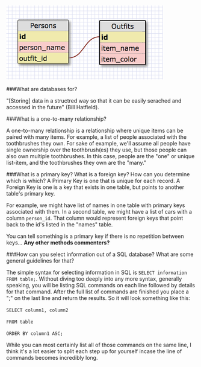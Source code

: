 ![schema diagram](/week-8/database-intro/schema_clueless.tiff)

###What are databases for?

  "[Storing] data in a structred way so that it can be easily serached and accessed in the future" (Bill Hatfield).

###What is a one-to-many relationship?

  A one-to-many relationship is a relationship where unique items can be paired with many items. For example, a list of people associated with the toothbrushes they own. For sake of example, we'll assume all people have single ownership over the toothbrush(es) they use, but those people can also own multiple toothbrushes. In this case, people are the "one" or unique list-item, and the toothbrushes they own are the "many."

###What is a primary key? What is a foreign key? How can you determine which is which?
  A Primary Key is one that is unique for each record. A Foreign Key is one is a key that exists in one table, but points to another table's primary key.

  For example, we might have list of names in one table with primary keys associated with them. In a second table, we might have a list of cars with a column `person_id`. That column would represent foreign keys that point back to the id's listed in the "names" table.

  You can tell something is a primary key if there is no repetition between keys... **Any other methods commenters?**

###How can you select information out of a SQL database? What are some general guidelines for that?

  The simple syntax for selecting information in SQL is `SELECT information FROM table;`. Without diving too deeply into any more syntax, generally speaking, you will be listing SQL commands on each line followed by details for that command. After the full list of commands are finished you place a ";" on the last line and return the results. So it will look something like this:

  `SELECT column1, column2`

  `FROM table`

  `ORDER BY column1 ASC;`

  While you can most certainly list all of those commands on the same line, I think it's a lot easier to split each step up for yourself incase the line of commands becomes incredibly long.
